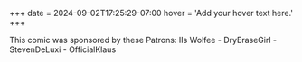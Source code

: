 +++
date = 2024-09-02T17:25:29-07:00
hover = 'Add your hover text here.'
+++

This comic was sponsored by these Patrons: IIs Wolfee - DryEraseGirl - StevenDeLuxi - OfficialKlaus